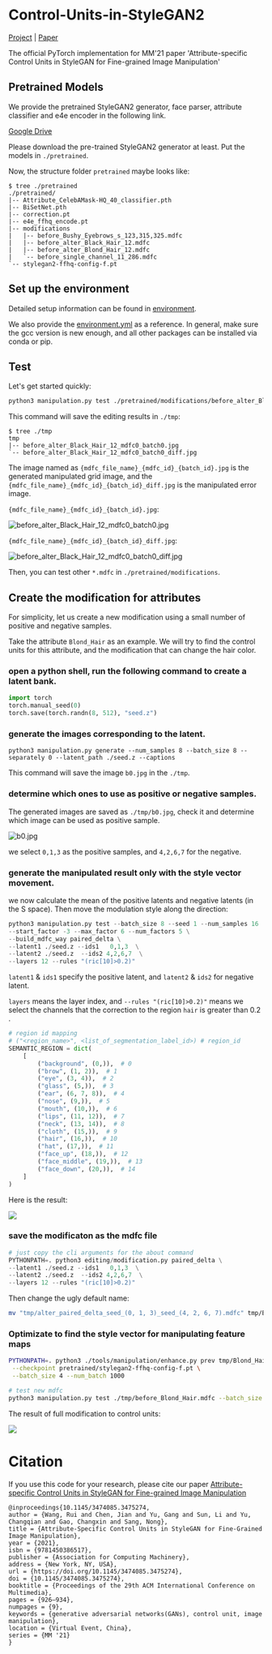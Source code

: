 # Control-Units-in-StyleGAN2

[Project](https://wrong.wang/x/Control-Units-in-StyleGAN2/) | [Paper](https://dl.acm.org/doi/10.1145/3474085.3475274)

The official PyTorch implementation for MM'21 paper 'Attribute-specific Control Units in StyleGAN for Fine-grained Image Manipulation'


## Pretrained Models

We provide the pretrained StyleGAN2 generator, face parser, attribute classifier and e4e encoder in the following link.

[Google Drive](https://drive.google.com/drive/folders/1g-ukOZ_KZXHSroLXq87jTx7iTlIinhzf?usp=sharing)

Please download the pre-trained StyleGAN2 generator at least. Put the models in `./pretrained`.

Now, the structure  folder `pretrained` maybe looks like:


```text
$ tree ./pretrained
./pretrained/
|-- Attribute_CelebAMask-HQ_40_classifier.pth
|-- BiSetNet.pth
|-- correction.pt
|-- e4e_ffhq_encode.pt
|-- modifications
|   |-- before_Bushy_Eyebrows_s_123,315,325.mdfc
|   |-- before_alter_Black_Hair_12.mdfc
|   |-- before_alter_Blond_Hair_12.mdfc
|   `-- before_single_channel_11_286.mdfc
`-- stylegan2-ffhq-config-f.pt
```


## Set up the environment

Detailed setup information can be found in [environment](documents/environment.md).

We also provide the [environment.yml](environment.yml) as a reference. In general, make sure the gcc version is new enough, and all other packages can be installed via conda or pip.

## Test

Let's get started quickly:

```bash
python3 manipulation.py test ./pretrained/modifications/before_alter_Black_Hair_12.mdfc --max_factor 20
```

This command will save the editing results in `./tmp`:

```text
$ tree ./tmp
tmp
|-- before_alter_Black_Hair_12_mdfc0_batch0.jpg
`-- before_alter_Black_Hair_12_mdfc0_batch0_diff.jpg
```

The image named as `{mdfc_file_name}_{mdfc_id}_{batch_id}.jpg` is the generated manipulated grid image, and the `{mdfc_file_name}_{mdfc_id}_{batch_id}_diff.jpg` is the manipulated error image.

`{mdfc_file_name}_{mdfc_id}_{batch_id}.jpg`:

![before_alter_Black_Hair_12_mdfc0_batch0.jpg](documents/images/tmp/before_alter_Black_Hair_12_mdfc0_batch0.jpg)

`{mdfc_file_name}_{mdfc_id}_{batch_id}_diff.jpg`:

![before_alter_Black_Hair_12_mdfc0_batch0_diff.jpg](documents/images/tmp/before_alter_Black_Hair_12_mdfc0_batch0_diff.jpg "{mdfc_file_name}_{mdfc_id}_{batch_id}_diff.jpg")

Then, you can test other `*.mdfc` in `./pretrained/modifications`.

## Create the modification for attributes

For simplicity, let us create a new modification using a small number of positive and negative samples.

Take the attribute `Blond_Hair` as an example. We will try to find the control units for this attribute, and the modification that can change the hair color.

### open a python shell, run the following command to create a latent bank.

```python
import torch
torch.manual_seed(0)
torch.save(torch.randn(8, 512), "seed.z")
```

### generate the images corresponding to the latent.

```
python3 manipulation.py generate --num_samples 8 --batch_size 8 --separately 0 --latent_path ./seed.z --captions
```

This command will save the image `b0.jpg` in the `./tmp`.

### determine which ones to use as positive or negative samples.

The generated images are saved as `./tmp/b0.jpg`, check it and determine which image can be used as positive sample.

![b0.jpg](documents/images/tmp/b0.jpg)

we select `0,1,3` as the positive samples, and `4,2,6,7` for the negative.

### generate the manipulated result only with the style vector movement.

we now calculate the mean of the positive latents and negative latents (in the S space). Then move the modulation style along the direction:

```python
python3 manipulation.py test --batch_size 8 --seed 1 --num_samples 16  --resize 256 --save_type grid \
--start_factor -3 --max_factor 6 --num_factors 5 \
--build_mdfc_way paired_delta \
--latent1 ./seed.z --ids1   0,1,3  \
--latent2 ./seed.z  --ids2 4,2,6,7  \
--layers 12 --rules "(ric[10]>0.2)"
```

`latent1` & `ids1` specify the positive latent, and `latent2` & `ids2` for negative latent.

`layers` means the layer index, and `--rules "(ric[10]>0.2)"` means we select the channels that the correction to the region `hair` is greater than 0.2 .

```python
# region id mapping
# ("<region_name>", <list_of_segmentation_label_id>) # region_id
SEMANTIC_REGION = dict(
    [
        ("background", (0,)),  # 0
        ("brow", (1, 2)),  # 1
        ("eye", (3, 4)),  # 2
        ("glass", (5,)),  # 3
        ("ear", (6, 7, 8)),  # 4
        ("nose", (9,)),  # 5
        ("mouth", (10,)),  # 6
        ("lips", (11, 12)),  # 7
        ("neck", (13, 14)),  # 8
        ("cloth", (15,)),  # 9
        ("hair", (16,)),  # 10
        ("hat", (17,)),  # 11
        ("face_up", (18,)),  # 12
        ("face_middle", (19,)),  # 13
        ("face_down", (20,)),  # 14
    ]
)
```

Here is the result:

![](documents/images/tmp/alter_paired_mdfc0_batch1.jpg)

### save the modificaton as the mdfc file

```python
# just copy the cli arguments for the about command
PYTHONPATH=. python3 editing/modification.py paired_delta \
--latent1 ./seed.z --ids1   0,1,3  \
--latent2 ./seed.z  --ids2 4,2,6,7  \
--layers 12 --rules "(ric[10]>0.2)"
```

Then change the ugly default name:

```bash
mv "tmp/alter_paired_delta_seed_(0, 1, 3)_seed_(4, 2, 6, 7).mdfc" tmp/Blond_Hair.mdfc
```

### Optimizate to find the style vector for manipulating feature maps

```bash
PYTHONPATH=. python3 ./tools/manipulation/enhance.py prev tmp/Blond_Hair.mdfc 10 \
 --checkpoint pretrained/stylegan2-ffhq-config-f.pt \
 --batch_size 4 --num_batch 1000

# test new mdfc
python3 manipulation.py test ./tmp/before_Blond_Hair.mdfc --batch_size 8 --seed 1 --num_samples 16  --resize 256 --save_type grid --start_factor -3 --max_factor 3 --num_factors 5 --another_factor 0.8
```

The result of full modification to control units:

![](documents/images/tmp/before_Blode_mdfc0_batch1.jpg)


# Citation

If you use this code for your research, please cite our paper [Attribute-specific Control Units in StyleGAN for Fine-grained Image Manipulation
](https://dl.acm.org/doi/10.1145/3474085.3475274)

```text
@inproceedings{10.1145/3474085.3475274,
author = {Wang, Rui and Chen, Jian and Yu, Gang and Sun, Li and Yu, Changqian and Gao, Changxin and Sang, Nong},
title = {Attribute-Specific Control Units in StyleGAN for Fine-Grained Image Manipulation},
year = {2021},
isbn = {9781450386517},
publisher = {Association for Computing Machinery},
address = {New York, NY, USA},
url = {https://doi.org/10.1145/3474085.3475274},
doi = {10.1145/3474085.3475274},
booktitle = {Proceedings of the 29th ACM International Conference on Multimedia},
pages = {926–934},
numpages = {9},
keywords = {generative adversarial networks(GANs), control unit, image manipulation},
location = {Virtual Event, China},
series = {MM '21}
}

```
